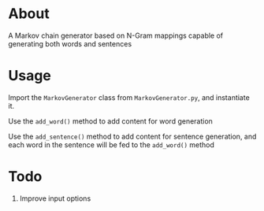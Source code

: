 # About

A Markov chain generator based on N-Gram mappings capable of 
generating both words and sentences

# Usage

Import the `MarkovGenerator` class from `MarkovGenerator.py`, and instantiate it.

Use the `add_word()` method to add content for word generation

Use the `add_sentence()` method to add content for sentence generation, and each
word in the sentence will be fed to the `add_word()` method

# Todo
1. Improve input options
